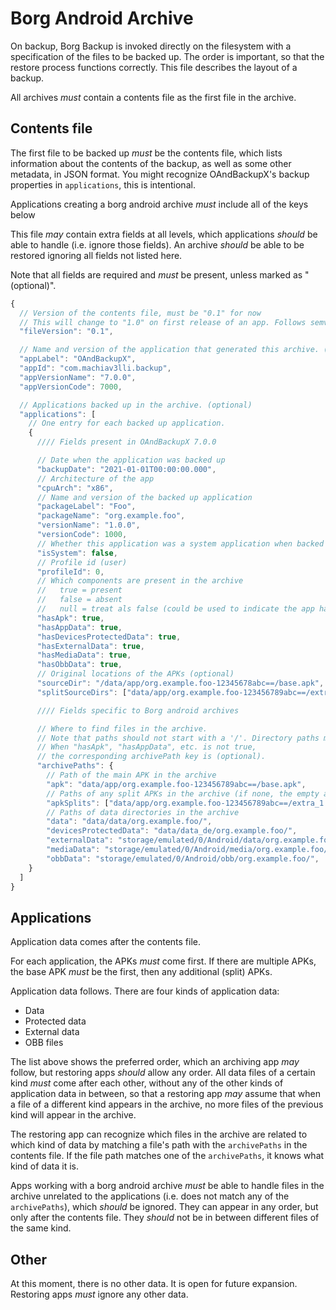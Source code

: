 # Borg Android Archive

On backup, Borg Backup is invoked directly on the filesystem with a specification
of the files to be backed up. The order is important, so that the restore process
functions correctly. This file describes the layout of a backup.

All archives _must_ contain a contents file as the first file in the archive.

## Contents file

The first file to be backed up _must_ be the contents file, which lists information
about the contents of the backup, as well as some other metadata, in JSON format.
You might recognize OAndBackupX's backup properties in `applications`, this is
intentional.

Applications creating a borg android archive _must_ include all of the keys below

This file _may_ contain extra fields at all levels, which applications _should_
be able to handle (i.e. ignore those fields). An archive _should_ be able to
be restored ignoring all fields not listed here.

Note that all fields are required and _must_ be present, unless marked as "(optional)".

```js
{
  // Version of the contents file, must be "0.1" for now
  // This will change to "1.0" on first release of an app. Follows semver.
  "fileVersion": "0.1",

  // Name and version of the application that generated this archive. (optional)
  "appLabel": "OAndBackupX",
  "appId": "com.machiav3lli.backup",
  "appVersionName": "7.0.0",
  "appVersionCode": 7000,

  // Applications backed up in the archive. (optional)
  "applications": [
    // One entry for each backed up application.
    {
      //// Fields present in OAndBackupX 7.0.0

      // Date when the application was backed up
      "backupDate": "2021-01-01T00:00:00.000",
      // Architecture of the app
      "cpuArch": "x86",
      // Name and version of the backed up application
      "packageLabel": "Foo",
      "packageName": "org.example.foo",
      "versionName": "1.0.0",
      "versionCode": 1000,
      // Whether this application was a system application when backed up.
      "isSystem": false,
      // Profile id (user)
      "profileId": 0,
      // Which components are present in the archive
      //   true = present
      //   false = absent
      //   null = treat als false (could be used to indicate the app has no such data)
      "hasApk": true,
      "hasAppData": true,
      "hasDevicesProtectedData": true,
      "hasExternalData": true,
      "hasMediaData": true,
      "hasObbData": true,
      // Original locations of the APKs (optional)
      "sourceDir": "/data/app/org.example.foo-12345678abc==/base.apk",
      "splitSourceDirs": ["data/app/org.example.foo-123456789abc==/extra_1.apk"],

      //// Fields specific to Borg android archives

      // Where to find files in the archive.
      // Note that paths should not start with a '/'. Directory paths may end with a '/'.
      // When "hasApk", "hasAppData", etc. is not true,
      // the corresponding archivePath key is (optional).
      "archivePaths": {
        // Path of the main APK in the archive
        "apk": "data/app/org.example.foo-123456789abc==/base.apk",
        // Paths of any split APKs in the archive (if none, the empty array)
        "apkSplits": ["data/app/org.example.foo-123456789abc==/extra_1.apk"],
        // Paths of data directories in the archive
        "data": "data/data/org.example.foo/",
        "devicesProtectedData": "data/data_de/org.example.foo/",
        "externalData": "storage/emulated/0/Android/data/org.example.foo/",
        "mediaData": "storage/emulated/0/Android/media/org.example.foo/",
        "obbData": "storage/emulated/0/Android/obb/org.example.foo/",
    }
  ]
}
```

## Applications

Application data comes after the contents file.

For each application, the APKs _must_ come first. If there are multiple APKs, the
base APK _must_ be the first, then any additional (split) APKs.

Application data follows. There are four kinds of application data:
- Data
- Protected data
- External data
- OBB files

The list above shows the preferred order, which an archiving app _may_ follow, but
restoring apps _should_ allow any order. All data files of a certain kind _must_
come after each other, without any of the other kinds of application data in between,
so that a restoring app _may_ assume that when a file of a different kind appears in
the archive, no more files of the previous kind will appear in the archive.

The restoring app can recognize which files in the archive are related to which kind
of data by matching a file's path with the `archivePaths` in the contents file. If
the file path matches one of the `archivePaths`, it knows what kind of data it is.

Apps working with a borg android archive _must_ be able to handle files in the archive
unrelated to the applications (i.e. does not match any of the `archivePaths`),
which _should_ be ignored. They can appear in any order, but only after the contents
file. They _should_ not be in between different files of the same kind.


## Other

At this moment, there is no other data. It is open for future expansion. Restoring
apps _must_ ignore any other data.

